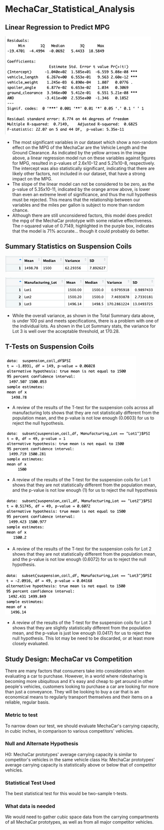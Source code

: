 # MechaCar_Statistical_Analysis

## Linear Regression to Predict MPG

![This is an image](https://github.com/paveenB/MechaCar_Statistical_Analysis/blob/main/Images/regression.png)

* The most significant variables in our dataset which show a non-random effect on the MPG of the MechaCar are the Vehicle Length and the Ground Clearance. As indicated by the yellow arrows in the image above, a linear regression model run on these variables against figures for MPG, resulted in p-values of 2.6x10-12 and 5.21x10-8, respectively. The intercept was also statistically significant, indicating that there are likely other factors, not included in our dataset, that have a strong impact on the MPG.
* The slope of the linear model can not be considered to be zero, as the p-value of 5.35x10-11, indicated by the orange arrow above, is lower than even an extreme level of significance, and thus the null hypothesis must be rejected. This means that the relationship between our variables and the miles per gallon is subject to more than random chance.
* Although there are still unconsidered factors, this model does predict the mpg of the MechaCar prototype with some relative effectiveness. The r-squared value of 0.7149, highlighted in the purple box, indicates that the model is 71% accurate... though it could probably do better.

## Summary Statistics on Suspension Coils

![This is an image](https://github.com/paveenB/MechaCar_Statistical_Analysis/blob/main/Images/total_summary.png)

![This is an image](https://github.com/paveenB/MechaCar_Statistical_Analysis/blob/main/Images/lot_summary.png)

* While the overall variance, as shown in the Total Summary data above, is under 100 psi and meets specifications, there is a problem with one of the individual lots. As shown in the Lot Summary stats, the variance for Lot 3 is well over the acceptable threshold, at 170.28.

## T-Tests on Suspension Coils

![This is an image](https://github.com/paveenB/MechaCar_Statistical_Analysis/blob/main/Images/T-Test.png)

* A review of the results of the T-test for the suspension coils across all manufacturing lots shows that they are not statistically different from the population mean, and the p-value is not low enough (0.0603) for us to reject the null hypothesis.

![This is an image](https://github.com/paveenB/MechaCar_Statistical_Analysis/blob/main/Images/T-Test_Lot1.png)

* A review of the results of the T-test for the suspension coils for Lot 1 shows that they are not statistically different from the population mean, and the p-value is not low enough (1) for us to reject the null hypothesis

![This is an image](https://github.com/paveenB/MechaCar_Statistical_Analysis/blob/main/Images/T-Test_Lot2.png)

* A review of the results of the T-test for the suspension coils for Lot 2 shows that they are not statistically different from the population mean, and the p-value is not low enough (0.6072) for us to reject the null hypothesis.

![This is an image](https://github.com/paveenB/MechaCar_Statistical_Analysis/blob/main/Images/T-Test_Lot3.png)

* A review of the results of the T-test for the suspension coils for Lot 3 shows that they are slightly statistically different from the population mean, and the p-value is just low enough (0.0417) for us to reject the null hypothesis. This lot may be need to be discarded, or at least more closely evaluated.

## Study Design: MechaCar vs Competition

There are many factors that consumers take into consideration when evaluating a car to purchase. However, in a world where ridesharing is becoming more ubiquitous and it's easy and cheap to get around in other people's vehicles, customers looking to purchase a car are looking for more than just a conveyance. They will be looking to buy a car that is an economical means to regularly transport themselves and their items on a reliable, regular basis.

### Metric to test
To narrow down our test, we should evaluate MechaCar's carrying capacity, in cubic inches, in comparison to various competitors' vehicles.

### Null and Alternate Hypothesis
H0: MechaCar prototypes' average carrying capacity is similar to competitor's vehicles in the same vehicle class Ha: MechaCar prototypes' average carrying capacity is statistically above or below that of competitor vehicles.

### Statistical Test Used
The best statistical test for this would be two-sample t-tests.

### What data is needed
We would need to gather cubic space data from the carrying compartments of all MechaCar prototypes, as well as from all major competitor vehicles.
